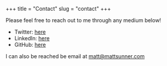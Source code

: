 +++
title = "Contact"
slug = "contact"
+++

Please feel free to reach out to me through any medium below!

- Twitter: [here](https://twitter.com/sunnermatt/)
- LinkedIn: [here](https://linkedin.com/in/mattsunner/)
- GitHub: [here](https://github.com/mattsunner/) 

I can also be reached be email at matt@mattsunner.com 
